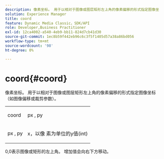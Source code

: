 ```yaml
---
description: 像素坐标。 用于以相对于图像或图层矩形左上角的像素偏移的形式指定图像坐标（如图像偏移或裁剪参数）。
solution: Experience Manager
title: coord
feature: Dynamic Media Classic，SDK/API
role: Developer,Business Practitioner
exl-id: 12ca4002-a540-4eb9-bb11-824d7cb41d30
source-git-commit: 1ec8b59f442eb96c6c3f5f1405d57a38a86bd056
workflow-type: tm+mt
source-wordcount: '98'
ht-degree: 0%

---
```


# coord{#coord}

像素坐标。 用于以相对于图像或图层矩形左上角的像素偏移的形式指定图像坐标（如图像偏移或裁剪参数）。

<table id="simpletable_A686120953124ACB8803CB9C877252AB"> 
 <tr class="strow"> 
  <td class="stentry"> <p><span class="codeph"> <span class="varname"> coord</span> </span> </p> </td> 
  <td class="stentry"> <p><span class="codeph"> <span class="varname"> px</span> </span>,  <span class="codeph"><span class="varname"> py</span></span> </p></td> 
 </tr> 
 <tr class="strow"> 
  <td class="stentry"> <p><span class="codeph"> <span class="varname"> px</span> </span>,  <span class="codeph"><span class="varname"> py</span></span> </p></td> 
  <td class="stentry"> <p><span class="varname"> x</span>，以像 <span class="varname"> </span> 素为单位的y值(int) </p></td> 
 </tr> 
</table>

0,0表示图像或矩形的左上角。 增加值会向右下方移动。
